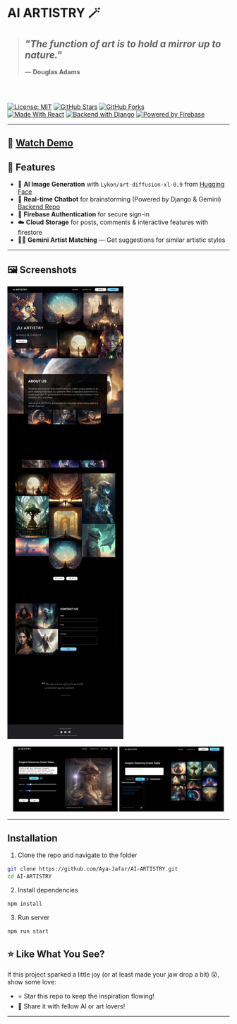 # AI ARTISTRY 🪄

> ## _"The function of art is to hold a mirror up to nature."_
>
> — **Douglas Adams**

<br>
<br>

[![License: MIT](https://img.shields.io/badge/License-MIT-blue?style=for-the-badge)](https://opensource.org/licenses/MIT)
[![GitHub Stars](https://img.shields.io/github/stars/Aya-Jafar/AI-ARTISTRY?style=for-the-badge)](https://github.com/Aya-Jafar/AI-ARTISTRY/stargazers)
[![GitHub Forks](https://img.shields.io/github/forks/Aya-Jafar/AI-ARTISTRY?style=for-the-badge)](https://github.com/Aya-Jafar/AI-ARTISTRY/network/members)  
[![Made With React](https://img.shields.io/badge/Made%20with-React-61DAFB?logo=react&logoColor=white&style=for-the-badge)](https://reactjs.org/)
[![Backend with Django](https://img.shields.io/badge/Backend-Django-092E20?logo=django&logoColor=white&style=for-the-badge)](https://github.com/Aya-Jafar/Gemini-API)
[![Powered by Firebase](https://img.shields.io/badge/Powered%20by-Firebase-FFCA28?logo=firebase&logoColor=white&style=for-the-badge)](https://firebase.google.com/)

---

## 🎥 **[Watch Demo](https://youtu.be/S6q8nif6SgM?si=dwtFJwTAmQo5aWCl)**

## 🧠 Features

- 🎨 **AI Image Generation** with `Lykon/art-diffusion-xl-0.9` from [Hugging Face](https://huggingface.co/)
- 🤖 **Real-time Chatbot** for brainstorming (Powered by Django & Gemini)  
  [Backend Repo](https://github.com/Aya-Jafar/Gemini-API)
- 🔐 **Firebase Authentication** for secure sign-in
- ☁️ **Cloud Storage** for posts, comments & interactive features with firestore
- 🧑‍💻 **Gemini Artist Matching** — Get suggestions for similar artistic styles

---

## 🖼️ Screenshots

![Generated Art](https://github.com/Aya-Jafar/AI-ARTISTRY/blob/main/result.jpg)

<div align="center">
  <img src="/imagin.jpg" width="47%" />
  <img src="/with-chatbot.jpg" width="47%" />
</div>

---

## Installation

1. Clone the repo and navigate to the folder

```bash
git clone https://github.com/Aya-Jafar/AI-ARTISTRY.git
cd AI-ARTISTRY
```

2. Install dependencies

```bash
npm install
```

3. Run server

```bash
npm run start
```

## ⭐ Like What You See?

If this project sparked a little joy (or at least made your jaw drop a bit) 😲, show some love:

- ⭐ Star this repo to keep the inspiration flowing!
- 💌 Share it with fellow AI or art lovers!

---
